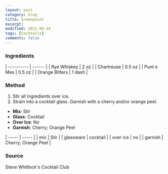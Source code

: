 ```yaml
---
layout: post
category: blog
title: Greenpoint
excerpt:
modified: 2021-09-24
tags: [Cocktails]
comments: false
---
```


### Ingredients

| ---------- | ------ |
| Rye Whiskey | 2 oz   |
| Chartreuse | 0.5 oz |
| Punt e Mes | 0.5 oz |
| Orange Bitters | 1 dash |


### Method

1. Stir all ingredients over ice.
2. Strain into a cocktail glass. Garnish with a cherry and/or orange peel.

- **Mix**: Stir
- **Glass**: Cocktail
- **Over Ice**: No
- **Garnish**: Cherry; Orange Peel


| ----- | ----- |
| mix   | Stir |
| glassware | cocktail |
| over ice | no |
| garnish | Cherry; Orange Peel |


### Source
Steve Whitlock's Cocktail Club
